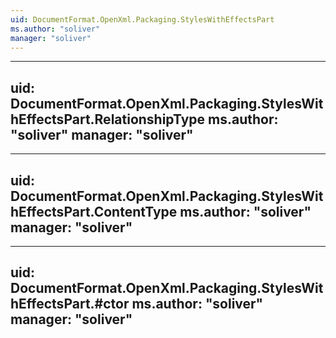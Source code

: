```yaml
---
uid: DocumentFormat.OpenXml.Packaging.StylesWithEffectsPart
ms.author: "soliver"
manager: "soliver"
---
```


---
uid: DocumentFormat.OpenXml.Packaging.StylesWithEffectsPart.RelationshipType
ms.author: "soliver"
manager: "soliver"
---

---
uid: DocumentFormat.OpenXml.Packaging.StylesWithEffectsPart.ContentType
ms.author: "soliver"
manager: "soliver"
---

---
uid: DocumentFormat.OpenXml.Packaging.StylesWithEffectsPart.#ctor
ms.author: "soliver"
manager: "soliver"
---
